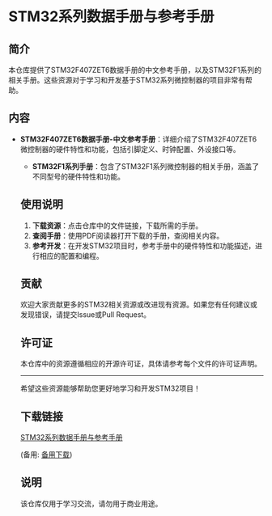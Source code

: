 # STM32系列数据手册与参考手册

## 简介

本仓库提供了STM32F407ZET6数据手册的中文参考手册，以及STM32F1系列的相关手册。这些资源对于学习和开发基于STM32系列微控制器的项目非常有帮助。

## 内容

- **STM32F407ZET6数据手册-中文参考手册**：详细介绍了STM32F407ZET6微控制器的硬件特性和功能，包括引脚定义、时钟配置、外设接口等。

  - **STM32F1系列手册**：包含了STM32F1系列微控制器的相关手册，涵盖了不同型号的硬件特性和功能。

  ## 使用说明

  1. **下载资源**：点击仓库中的文件链接，下载所需的手册。
  2. **查阅手册**：使用PDF阅读器打开下载的手册，查阅相关内容。
  3. **参考开发**：在开发STM32项目时，参考手册中的硬件特性和功能描述，进行相应的配置和编程。

  ## 贡献

  欢迎大家贡献更多的STM32相关资源或改进现有资源。如果您有任何建议或发现错误，请提交Issue或Pull Request。

  ## 许可证

  本仓库中的资源遵循相应的开源许可证，具体请参考每个文件的许可证声明。

  ---

  希望这些资源能够帮助您更好地学习和开发STM32项目！

  ## 下载链接
  [STM32系列数据手册与参考手册](https://pan.quark.cn/s/c8412f39230f) 

  (备用: [备用下载](https://pan.baidu.com/s/1V7fz-qA1N9eVbmTBsPvMrg?pwd=1234))

  ## 说明

  该仓库仅用于学习交流，请勿用于商业用途。
